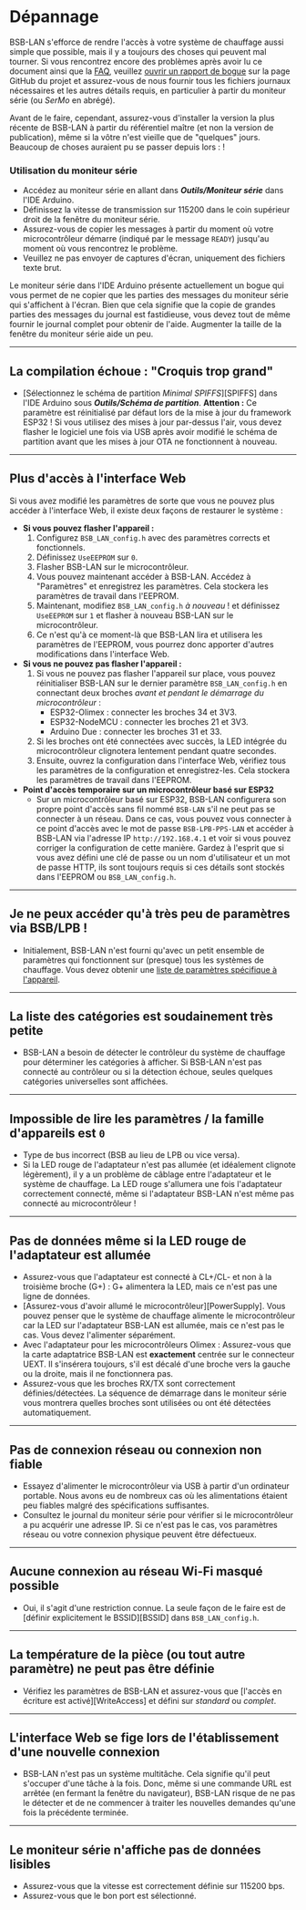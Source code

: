 # Dépannage

BSB-LAN s'efforce de rendre l'accès à votre système de chauffage aussi simple que possible, mais il y a toujours des choses qui peuvent mal tourner. Si vous rencontrez encore des problèmes après avoir lu ce document ainsi que la [FAQ](faq.md), veuillez [ouvrir un rapport de bogue](https://github.com/fredlcore/BSB-LAN/issues/new?assignees=&labels=&projects=&template=bug_report.md&title=%5BBUG%5D) sur la page GitHub du projet et assurez-vous de nous fournir tous les fichiers journaux nécessaires et les autres détails requis, en particulier à partir du moniteur série (ou *SerMo* en abrégé).

Avant de le faire, cependant, assurez-vous d'installer la version la plus récente de BSB-LAN à partir du référentiel maître (et non la version de publication), même si la vôtre n'est vieille que de "quelques" jours. Beaucoup de choses auraient pu se passer depuis lors : !

### Utilisation du moniteur série
- Accédez au moniteur série en allant dans ***Outils/Moniteur série*** dans l'IDE Arduino.
- Définissez la vitesse de transmission sur 115200 dans le coin supérieur droit de la fenêtre du moniteur série.
- Assurez-vous de copier les messages à partir du moment où votre microcontrôleur démarre (indiqué par le message `READY`) jusqu'au moment où vous rencontrez le problème.
- Veuillez ne pas envoyer de captures d'écran, uniquement des fichiers texte brut.

Le moniteur série dans l'IDE Arduino présente actuellement un bogue qui vous permet de ne copier que les parties des messages du moniteur série qui s'affichent à l'écran. Bien que cela signifie que la copie de grandes parties des messages du journal est fastidieuse, vous devez tout de même fournir le journal complet pour obtenir de l'aide. Augmenter la taille de la fenêtre du moniteur série aide un peu.

---

## La compilation échoue : "Croquis trop grand"
- [Sélectionnez le schéma de partition *Minimal SPIFFS*][SPIFFS] dans l'IDE Arduino sous ***Outils/Schéma de partition***.
**Attention :** Ce paramètre est réinitialisé par défaut lors de la mise à jour du framework ESP32 !
Si vous utilisez des mises à jour par-dessus l'air, vous devez flasher le logiciel une fois via USB après avoir modifié le schéma de partition avant que les mises à jour OTA ne fonctionnent à nouveau.

---

## Plus d'accès à l'interface Web
Si vous avez modifié les paramètres de sorte que vous ne pouvez plus accéder à l'interface Web, il existe deux façons de restaurer le système :

- **Si vous pouvez flasher l'appareil :**
    1. Configurez `BSB_LAN_config.h` avec des paramètres corrects et fonctionnels.
    2. Définissez `UseEEPROM` sur `0`.
    3. Flasher BSB-LAN sur le microcontrôleur.
    4. Vous pouvez maintenant accéder à BSB-LAN. Accédez à "Paramètres" et enregistrez les paramètres. Cela stockera les paramètres de travail dans l'EEPROM.
    5. Maintenant, modifiez `BSB_LAN_config.h` *à nouveau* ! et définissez `UseEEPROM` sur `1` et flasher à nouveau BSB-LAN sur le microcontrôleur.
    6. Ce n'est qu'à ce moment-là que BSB-LAN lira et utilisera les paramètres de l'EEPROM, vous pourrez donc apporter d'autres modifications dans l'interface Web.
- **Si vous ne pouvez pas flasher l'appareil :**
    1. Si vous ne pouvez pas flasher l'appareil sur place, vous pouvez réinitialiser BSB-LAN sur le dernier paramètre `BSB_LAN_config.h` en connectant deux broches *avant et pendant le démarrage du microcontrôleur* :
        - ESP32-Olimex : connecter les broches 34 et 3V3.
        - ESP32-NodeMCU : connecter les broches 21 et 3V3.
        - Arduino Due : connecter les broches 31 et 33.
    2. Si les broches ont été connectées avec succès, la LED intégrée du microcontrôleur clignotera lentement pendant quatre secondes.
    3. Ensuite, ouvrez la configuration dans l'interface Web, vérifiez tous les paramètres de la configuration et enregistrez-les. Cela stockera les paramètres de travail dans l'EEPROM.
- **Point d'accès temporaire sur un microcontrôleur basé sur ESP32**
    - Sur un microcontrôleur basé sur ESP32, BSB-LAN configurera son propre point d'accès sans fil nommé `BSB-LAN` s'il ne peut pas se connecter à un réseau. Dans ce cas, vous pouvez vous connecter à ce point d'accès avec le mot de passe `BSB-LPB-PPS-LAN` et accéder à BSB-LAN via l'adresse IP `http://192.168.4.1` et voir si vous pouvez corriger la configuration de cette manière. Gardez à l'esprit que si vous avez défini une clé de passe ou un nom d'utilisateur et un mot de passe HTTP, ils sont toujours requis si ces détails sont stockés dans l'EEPROM ou `BSB_LAN_config.h`.

---

## Je ne peux accéder qu'à très peu de paramètres via BSB/LPB !
- Initialement, BSB-LAN n'est fourni qu'avec un petit ensemble de paramètres qui fonctionnent sur (presque) tous les systèmes de chauffage. Vous devez obtenir une [liste de paramètres spécifique à l'appareil](install.md#generation-de-la-liste-des-parametres-specifiques-a-lappareil).

---

## La liste des catégories est soudainement très petite
- BSB-LAN a besoin de détecter le contrôleur du système de chauffage pour déterminer les catégories à afficher. Si BSB-LAN n'est pas connecté au contrôleur ou si la détection échoue, seules quelques catégories universelles sont affichées.

---

## Impossible de lire les paramètres / la famille d'appareils est `0`
- Type de bus incorrect (BSB au lieu de LPB ou vice versa).
- Si la LED rouge de l'adaptateur n'est pas allumée (et idéalement clignote légèrement), il y a un problème de câblage entre l'adaptateur et le système de chauffage. La LED rouge s'allumera une fois l'adaptateur correctement connecté, même si l'adaptateur BSB-LAN n'est même pas connecté au microcontrôleur !

---

## Pas de données même si la LED rouge de l'adaptateur est allumée
- Assurez-vous que l'adaptateur est connecté à CL+/CL- et non à la troisième broche (G+) : G+ alimentera la LED, mais ce n'est pas une ligne de données.
- [Assurez-vous d'avoir allumé le microcontrôleur][PowerSupply]. Vous pouvez penser que le système de chauffage alimente le microcontrôleur car la LED sur l'adaptateur BSB-LAN est allumée, mais ce n'est pas le cas. Vous devez l'alimenter séparément.
- Avec l'adaptateur pour les microcontrôleurs Olimex : Assurez-vous que la carte adaptatrice BSB-LAN est **exactement** centrée sur le connecteur UEXT. Il s'insérera toujours, s'il est décalé d'une broche vers la gauche ou la droite, mais il ne fonctionnera pas.
- Assurez-vous que les broches RX/TX sont correctement définies/détectées. La séquence de démarrage dans le moniteur série vous montrera quelles broches sont utilisées ou ont été détectées automatiquement.

---

## Pas de connexion réseau ou connexion non fiable
- Essayez d'alimenter le microcontrôleur via USB à partir d'un ordinateur portable. Nous avons eu de nombreux cas où les alimentations étaient peu fiables malgré des spécifications suffisantes.
- Consultez le journal du moniteur série pour vérifier si le microcontrôleur a pu acquérir une adresse IP. Si ce n'est pas le cas, vos paramètres réseau ou votre connexion physique peuvent être défectueux.

---

## Aucune connexion au réseau Wi-Fi masqué possible
- Oui, il s'agit d'une restriction connue. La seule façon de le faire est de [définir explicitement le BSSID][BSSID] dans `BSB_LAN_config.h`.

---

## La température de la pièce (ou tout autre paramètre) ne peut pas être définie
- Vérifiez les paramètres de BSB-LAN et assurez-vous que [l'accès en écriture est activé][WriteAccess] et défini sur *standard* ou *complet*.

---

## L'interface Web se fige lors de l'établissement d'une nouvelle connexion
- BSB-LAN n'est pas un système multitâche. Cela signifie qu'il peut s'occuper d'une tâche à la fois. Donc, même si une commande URL est arrêtée (en fermant la fenêtre du navigateur), BSB-LAN risque de ne pas le détecter et de ne commencer à traiter les nouvelles demandes qu'une fois la précédente terminée.

---

## Le moniteur série n'affiche pas de données lisibles
- Assurez-vous que la vitesse est correctement définie sur 115200 bps.
- Assurez-vous que le bon port est sélectionné.